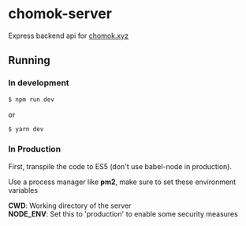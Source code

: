# chomok-server

Express backend api for [chomok.xyz](https://chomok.xyz)

## Running

### In development

```bash
$ npm run dev
```
or
```bash
$ yarn dev
```

### In Production

First, transpile the code to ES5 (don't use babel-node in production).

Use a process manager like **pm2**, make sure to set these environment variables

**CWD**: Working directory of the server  
**NODE_ENV**: Set this to 'production' to enable some security measures
